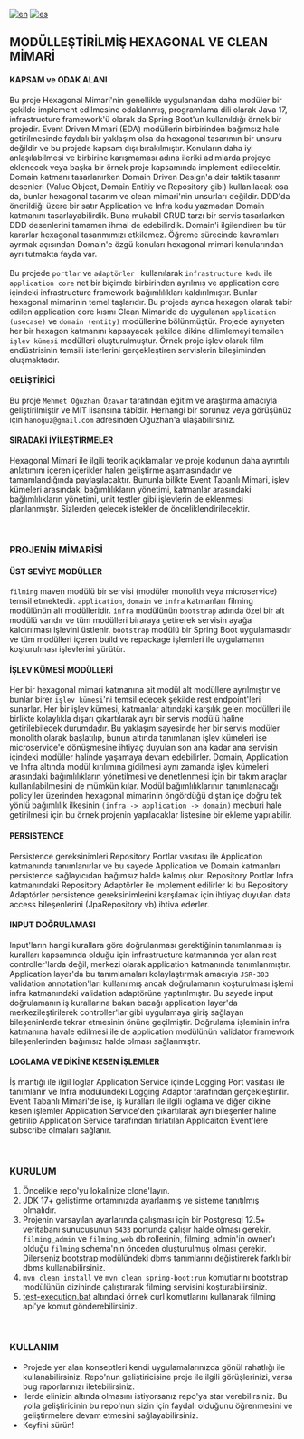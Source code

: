 [![en](https://img.shields.io/badge/lang-en-blue.svg)](https://github.com/oguzkhan/modularized-hexagonal-and-clean-architecture/blob/master/README.md)
[![es](https://img.shields.io/badge/lang-tr-red.svg)](https://github.com/oguzkhan/modularized-hexagonal-and-clean-architecture/blob/master/README.tr.md)

## MODÜLLEŞTİRİLMİŞ HEXAGONAL VE CLEAN MİMARİ

#### KAPSAM ve ODAK ALANI
Bu proje Hexagonal Mimari'nin genellikle uygulanandan daha modüler bir şekilde implement edilmesine odaklanmış, programlama dili olarak Java 17, infrastructure framework'ü olarak da Spring Boot'un kullanıldığı örnek bir projedir. Event Driven Mimari (EDA) modüllerin birbirinden bağımsız hale getirilmesinde faydalı bir yaklaşım olsa da hexagonal tasarımın bir unsuru değildir ve bu projede kapsam dışı bırakılmıştır. Konuların daha iyi anlaşılabilmesi ve birbirine karışmaması adına ileriki adımlarda projeye eklenecek veya başka bir örnek proje kapsamında implement edilecektir. Domain katmanı tasarlanırken Domain Driven Design'a dair taktik tasarım desenleri (Value Object, Domain Entitiy ve Repository gibi) kullanılacak osa da, bunlar hexagonal tasarım ve clean mimari'nin unsurları değildir. DDD'da önerildiği üzere bir satır Application ve Infra kodu yazmadan Domain katmanını tasarlayabilirdik. Buna mukabil CRUD tarzı bir servis tasarlarken DDD desenlerini tamamen ihmal de edebilirdik. Domain'i ilgilendiren bu tür kararlar hexagonal tasarımımızı etkilemez. Öğreme sürecinde kavramları ayrmak açısından Domain'e özgü konuları hexagonal mimari konularından ayrı tutmakta fayda var.
<br><br>
Bu projede `portlar` ve `adaptörler ` kullanılarak `infrastructure kodu` ile `application core` net bir biçimde birbirinden ayrılmış ve application core içindeki infrastructure framework bağımlılıkları kaldırılmıştır. Bunlar hexagonal mimarinin temel taşlarıdır. Bu projede ayrıca hexagon olarak tabir edilen application core kısmı Clean Mimaride de uygulanan `application (usecase)` ve `domain (entity)` modüllerine bölünmüştür. Projede ayrıyeten her bir hexagon katmanını kapsayacak şekilde dikine dilimlemeyi temsilen `işlev kümesi` modülleri oluşturulmuştur. Örnek proje işlev olarak film endüstrisinin temsili isterlerini gerçekleştiren servislerin bileşiminden oluşmaktadır.

#### GELİŞTİRİCİ
Bu proje `Mehmet Oğuzhan Özavar` tarafından eğitim ve araştırma amacıyla geliştirilmiştir ve MIT lisansına tâbîdir. Herhangi bir sorunuz veya görüşünüz için `hanoguz@gmail.com` adresinden Oğuzhan'a ulaşabilirsiniz.

#### SIRADAKİ İYİLEŞTİRMELER
Hexagonal Mimari ile ilgili teorik açıklamalar ve proje kodunun daha ayrıntılı anlatımını içeren içerikler halen geliştirme aşamasındadır ve tamamlandığında paylaşılacaktır. Bununla bilikte Event Tabanlı Mimari, işlev kümeleri arasındaki bağımlılıkların yönetimi, katmanlar arasındaki bağlımlılıkların yönetimi, unit testler gibi işlevlerin de eklenmesi planlanmıştır. Sizlerden gelecek istekler de önceliklendirilecektir.

<br>

### PROJENİN MİMARİSİ

#### ÜST SEVİYE MODÜLLER
`filming` maven modülü bir servisi (modüler monolith veya microservice) temsil etmektedir. `application`, `domain` ve `infra` katmanları filming modülünün alt modülleridir. `infra` modülünün `bootstrap` adında özel bir alt modülü varıdır ve tüm modülleri biraraya getirerek servisin ayağa kaldırılması işlevini üstlenir. `bootstrap` modülü bir Spring Boot uygulamasıdır ve tüm modülleri içeren build ve repackage işlemleri ile uygulamanın koşturulması işlevlerini yürütür.

#### İŞLEV KÜMESİ MODÜLLERİ
Her bir hexagonal mimari katmanına ait modül alt modüllere ayrılmıştır ve bunlar birer `işlev kümesi`'ni temsil edecek şekilde rest endpoint'leri sunarlar. Her bir işlev kümesi, katmanlar altındaki karşılık gelen modülleri ile birlikte kolaylıkla dışarı çıkartılarak ayrı bir servis modülü haline getirilebilecek durumdadır. Bu yaklaşım sayesinde her bir servis modüler monolith olarak başlatılıp, bunun altında tanımlanan işlev kümeleri ise microservice'e dönüşmesine ihtiyaç duyulan son ana kadar ana servisin içindeki modüller halinde yaşamaya devam edebilirler. Domain, Application ve Infra altında modül kırılımına gidilmesi aynı zamanda işlev kümeleri arasındaki bağımlılıkların yönetilmesi ve denetlenmesi için bir takım araçlar kullanılabilmesini de mümkün kılar. Modül bağımlılıklarının tanımlanacağı policy'ler üzerinden hexagonal mimarinin öngördüğü dıştan içe doğru tek yönlü bağımlılık ilkesinin `(infra -> application -> domain)` mecburi hale getirilmesi için bu örnek projenin yapılacaklar listesine bir ekleme yapılabilir.

#### PERSISTENCE
Persistence gereksinimleri Repository Portlar vasıtası ile Application katmanında tanımlanırlar ve bu sayede Application ve Domain katmanları persistence sağlayıcıdan bağımsız halde kalmış olur. Repository Portlar Infra katmanındaki Repository Adaptörler ile implement edilirler ki bu Repository Adaptörler persistence gereksinimlerini karşılamak için ihtiyaç duyulan data access bileşenlerini (JpaRepository vb) ihtiva ederler.

#### INPUT DOĞRULAMASI
Input'ların hangi kurallara göre doğrulanması gerektiğinin tanımlanması iş kuralları kapsamında olduğu için infrastructure katmanında yer alan rest controller'larda değil, merkezi olarak application katmanında tanımlanmıştır. Application layer'da bu tanımlamaları kolaylaştırmak amacıyla `JSR-303` validation annotation'ları kullanılmış ancak doğrulamanın koşturulması işlemi infra katmanındaki validation adaptörüne yaptırılmıştır. Bu sayede input doğrulamanın iş kurallarına bakan bacağı application layer'da merkezileştirilerek controller'lar gibi uygulamaya giriş sağlayan bileşeninlerde tekrar etmesinin önüne geçilmiştir. Doğrulama işleminin infra katmanına havale edilmesi ile de application modülünün validator framework bileşenlerinden bağımsız halde olması sağlanmıştır.

#### LOGLAMA VE DİKİNE KESEN İŞLEMLER
İş mantığı ile ilgil loglar Application Service içinde Logging Port vasıtası ile tanımlanır ve Infra modülündeki Logging Adaptor tarafından gerçekleştirilir. Event Tabanlı Mimari'de ise, iş kuralları ile ilgili loglama ve diğer dikine kesen işlemler Application Service'den çıkartılarak ayrı bileşenler haline getirilip Application Service tarafından fırlatılan Applicaiton Event'lere subscribe olmaları sağlanır.

<br>

### KURULUM
1. Öncelikle repo'yu lokalinize clone'layın.
2. JDK 17+ geliştirme ortamınızda ayarlanmış ve sisteme tanıtılmış olmalıdır.
3. Projenin varsayılan ayarlarında çalışması için bir Postgresql 12.5+ veritabanı sunucusunun `5433` portunda çalışır halde olması gerekir. `filming_admin` ve `filming_web` db rollerinin, filming_admin'in owner'ı olduğu `filming` schema'nın önceden oluşturulmuş olması gerekir. Dilerseniz bootstrap modülündeki dbms tanımlarını değiştirerek farklı bir dbms kullanabilirsiniz.
4. `mvn clean install` ve `mvn clean spring-boot:run` komutlarını bootstrap modülünün dizininde çalıştırarak filming servisini koşturabilirsiniz.
5. [test-execution.bat](.misc/curl/test-execution.bat) altındaki örnek curl komutlarını kullanarak filming api'ye komut gönderebilirsiniz.

<br>

### KULLANIM
- Projede yer alan konseptleri kendi uygulamalarınızda gönül rahatlığı ile kullanabilirsiniz. Repo'nun geliştiricisine proje ile ilgili görüşlerinizi, varsa bug raporlarınızı iletebilirsiniz.
- İlerde elinizin altında olmasını istiyorsanız repo'ya star verebilirsiniz. Bu yolla geliştiricinin bu repo'nun sizin için faydalı olduğunu öğrenmesini ve geliştirmelere devam etmesini sağlayabilirsiniz. 
- Keyfini sürün!


